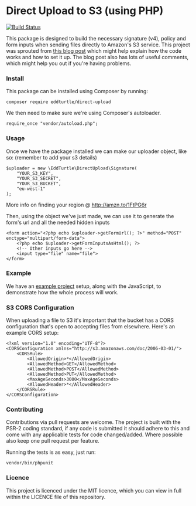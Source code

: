 # Direct Upload to S3 (using PHP)

[![Build Status](https://travis-ci.org/eddturtle/direct-upload.svg?branch=master)](https://travis-ci.org/eddturtle/direct-upload)

This package is designed to build the necessary signature (v4), policy and form inputs when sending files directly to Amazon's S3 service. This project was sprouted from [this blog post](https://www.designedbyaturtle.co.uk/2013/direct-upload-to-s3-with-a-little-help-from-jquery/) which might help explain how the code works and how to set it up. The blog post also has lots of useful comments, which might help you out if you're having problems.

### Install

This package can be installed using Composer by running:

    composer require eddturtle/direct-upload

We then need to make sure we're using Composer's autoloader.

    require_once "vendor/autoload.php";
    
### Usage

Once we have the package installed we can make our uploader object, like so: (remember to add your s3 details)

    $uploader = new \EddTurtle\DirectUpload\Signature(
        "YOUR_S3_KEY",
        "YOUR_S3_SECRET",
        "YOUR_S3_BUCKET",
        "eu-west-1"
    );
    
More info on finding your region @ http://amzn.to/1FtPG6r

Then, using the object we've just made, we can use it to generate the form's url and all the needed hidden inputs

    <form action="<?php echo $uploader->getFormUrl(); ?>" method="POST" enctype="multipart/form-data">
        <?php echo $uploader->getFormInputsAsHtml(); ?>
        <!-- Other inputs go here -->
        <input type="file" name="file">
    </form>
    
### Example
    
We have an [example project](https://github.com/eddturtle/direct-upload-s3-signaturev4) setup, along with the JavaScript, to demonstrate how the whole process will work.

### S3 CORS Configuration

When uploading a file to S3 it's important that the bucket has a CORS configuration that's open to accepting files from elsewhere. Here's an example CORS setup:

    <?xml version="1.0" encoding="UTF-8"?>
    <CORSConfiguration xmlns="http://s3.amazonaws.com/doc/2006-03-01/">
        <CORSRule>
            <AllowedOrigin>*</AllowedOrigin>
            <AllowedMethod>GET</AllowedMethod>
            <AllowedMethod>POST</AllowedMethod>
            <AllowedMethod>PUT</AllowedMethod>
            <MaxAgeSeconds>3000</MaxAgeSeconds>
            <AllowedHeader>*</AllowedHeader>
        </CORSRule>
    </CORSConfiguration>
    
### Contributing
    
Contributions via pull requests are welcome. The project is built with the PSR-2 coding standard, if any code is submitted it should adhere to this and come with any applicable tests for code changed/added. Where possible also keep one pull request per feature.

Running the tests is as easy, just run:

    vendor/bin/phpunit
    
### Licence

This project is licenced under the MIT licence, which you can view in full within the LICENCE file of this repository.
